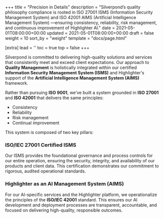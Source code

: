 +++
title = "Precision in Details"
description = "Silverpond’s quality philosophy compliance is rooted in ISO 27001 ISMS (Information Security Management System) and ISO 42001 AIMS (Artificial Intelligence Management System) —ensuring consistency, reliability, risk management, and continuous improvement of Highlighter AI."
date = 2021-05-01T08:00:00+00:00
updated = 2021-05-01T08:00:00+00:00
draft = false
weight = 10
sort_by = "weight"
template = "docs/page.html"

[extra]
lead = ''
toc = true
top = false
+++

Silverpond is committed to delivering high-quality solutions and services that consistently meet and exceed client expectations. Our approach to **Quality Management** is holistically integrated within our certified **Information Security Management System (ISMS)** and Highlighter's support of the **Artificial Intelligence Management System (AIMS)** framework.

Rather than pursuing **ISO 9001**, we’ve built a system grounded in **ISO 27001** and **ISO 42001** that delivers the same principles:

- Consistency  
- Reliability  
- Risk management  
- Continual improvement  

This system is composed of two key pillars:

### ISO/IEC 27001 Certified ISMS  
Our ISMS provides the foundational governance and process controls for our entire operation, ensuring the security, integrity, and availability of our products and client data. This certification demonstrates our commitment to rigorous, audited operational standards.

### Highlighter as an AI Management System (AIMS)  
For our AI-specific services and the Highlighter platform, we operationalize the principles of the **ISO/IEC 42001** standard. This ensures our AI development and deployment processes are transparent, accountable, and focused on delivering high-quality, responsible outcomes.

